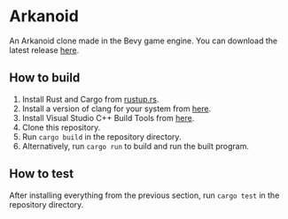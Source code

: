 # Arkanoid

An Arkanoid clone made in the Bevy game engine. You can download the latest release [here](https://github.com/team-nullptr/arkanoid/releases/tag/v1.0.0).

## How to build

1. Install Rust and Cargo from [rustup.rs](https://rustup.rs/).
2. Install a version of clang for your system from [here](https://github.com/llvm/llvm-project/releases/tag/llvmorg-15.0.7).
3. Install Visual Studio C++ Build Tools from [here](https://visualstudio.microsoft.com/visual-cpp-build-tools/).
4. Clone this repository.
5. Run `cargo build` in the repository directory.
6. Alternatively, run `cargo run` to build and run the built program.

## How to test

After installing everything from the previous section, run `cargo test` in the repository directory.
